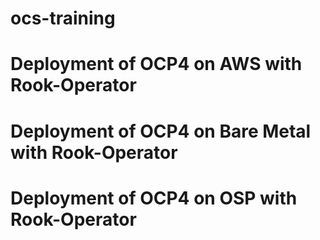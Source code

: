 # ocs-training 
# Deployment of OCP4 on AWS with Rook-Operator
# Deployment of OCP4 on Bare Metal with Rook-Operator
# Deployment of OCP4 on OSP with Rook-Operator

